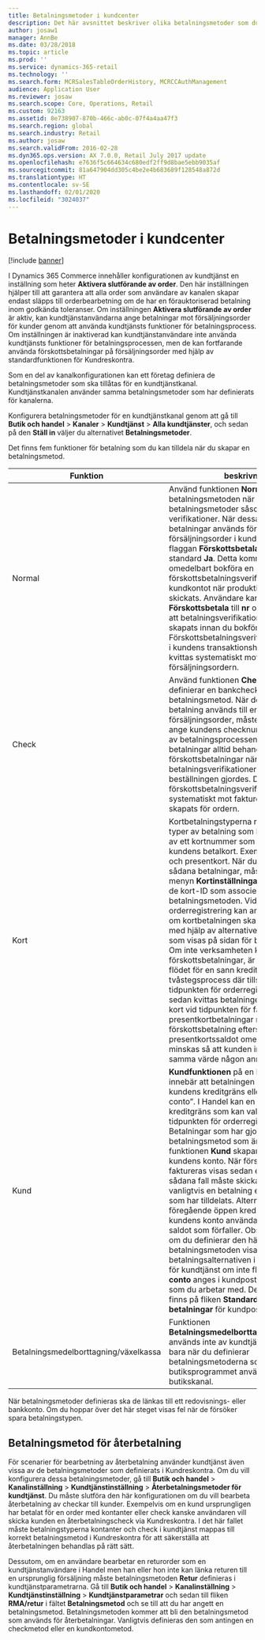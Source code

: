 ```yaml
---
title: Betalningsmetoder i kundcenter
description: Det här avsnittet beskriver olika betalningsmetoder som du kan använda i en kundtjänst i Dynamics 365 Commerce.
author: josaw1
manager: AnnBe
ms.date: 03/28/2018
ms.topic: article
ms.prod: ''
ms.service: dynamics-365-retail
ms.technology: ''
ms.search.form: MCRSalesTableOrderHistory, MCRCCAuthManagement
audience: Application User
ms.reviewer: josaw
ms.search.scope: Core, Operations, Retail
ms.custom: 92163
ms.assetid: 8e738907-870b-466c-ab0c-07f4a4aa47f3
ms.search.region: global
ms.search.industry: Retail
ms.author: josaw
ms.search.validFrom: 2016-02-28
ms.dyn365.ops.version: AX 7.0.0, Retail July 2017 update
ms.openlocfilehash: e7636f5c664634c680edf2ff9d8bae5ebb9035af
ms.sourcegitcommit: 81a647904dd305c4be2e4b683689f128548a872d
ms.translationtype: HT
ms.contentlocale: sv-SE
ms.lasthandoff: 02/01/2020
ms.locfileid: "3024037"
---
```

# <a name="payment-methods-in-call-centers"></a>Betalningsmetoder i kundcenter

[!include [banner](includes/banner.md)]

I Dynamics 365 Commerce innehåller konfigurationen av kundtjänst en inställning som heter **Aktivera slutförande av order**. Den här inställningen hjälper till att garantera att alla order som användare av kanalen skapar endast släpps till orderbearbetning om de har en förauktoriserad betalning inom godkända toleranser. Om inställningen **Aktivera slutförande av order** är aktiv, kan kundtjänstanvändarna ange betalningar mot försäljningsorder för kunder genom att använda kundtjänsts funktioner för betalningsprocess. Om inställningen är inaktiverad kan kundtjänstanvändare inte använda kundtjänsts funktioner för betalningsprocessen, men de kan fortfarande använda förskottsbetalningar på försäljningsorder med hjälp av standardfunktionen för Kundreskontra.

Som en del av kanalkonfigurationen kan ett företag definiera de betalningsmetoder som ska tillåtas för en kundtjänstkanal. Kundtjänstkanalen använder samma betalningsmetoder som har definierats för kanalerna.

Konfigurera betalningsmetoder för en kundtjänstkanal genom att gå till **Butik och handel** \> **Kanaler** \> **Kundtjänst** \> **Alla kundtjänster**, och sedan på den **Ställ in** väljer du alternativet **Betalningsmetoder**.

Det finns fem funktioner för betalning som du kan tilldela när du skapar en betalningsmetod.

| Funktion            | beskrivning |
|---------------------|-------------|
| Normal              | Använd funktionen **Normal** på betalningsmetoden när du definierar betalningsmetoder såsom kontanter eller verifikationer. När dessa typer av betalningar används för en försäljningsorder i kundtjänst kommer flaggan **Förskottsbetala** att visas som standard **Ja**. Detta kommer i stället att omedelbart bokföra en förskottsbetalningsverifikation till kundkontot när produktionsordern har skickats. Användare kan ändra flaggan **Förskottsbetala** till **nr** om så önskas så att betalningsverifikationen inte har skapats innan du bokför fakturan. Förskottsbetalningsverifikationen bokförs i kundens transaktionshistorik där den kvittas systematiskt mot fakturan för försäljningsordern. |
| Check               | Använd funktionen **Check** när du definierar en bankcheck som betalningsmetod. När den här typen av betalning används till en försäljningsorder, måste användaren ange kundens checknummer som en del av betalningsprocessen. Kontrollera att betalningar alltid behandlas som förskottsbetalningar när de tillämpas och betalningsverifikationer skapas direkt när beställningen gjordes. Dessa förskottsbetalningsverifikationer kvittas systematiskt mot fakturor som har skapats för ordern. |
| Kort               | Kortbetalningstyperna representerar alla typer av betalning som kräver registrering av ett kortnummer som har definierats på kundens betalkort. Exempel är kreditkort och presentkort. När du konfigurerar sådana betalningar, måste du använda menyn **Kortinställningar** för att definiera de kort-ID som associeras med den här betalningsmetoden. Vid tidpunkten för orderregistrering kan användarna ange om kortbetalningen ska betalas i förväg, med hjälp av alternativet **Förskottsbetala** som visas på sidan för betalningsposten. Om inte verksamheten kräver förskottsbetalningar, är det normala flödet för en sann kreditkortsbetalning en tvåstegsprocess där tillstånd erhålls vid tidpunkten för orderregistreringen och sedan kvittas betalningen från kundens kort vid tidpunkten för fakturering. Vid presentkortbetalningar rekommenderas förskottsbetalning eftersom presentkortssaldot omedelbart bör minskas så att kunden inte kan använda samma värde någon annanstans. |
| Kund            | **Kundfunktionen** på en betalningsmetod innebär att betalningen tillämpas på kundens kreditgräns eller sätts på ” à conto”. I Handel kan en kund tilldelas en kreditgräns som kan valideras vid tidpunkten för orderregistreringen. Betalningar som har gjorts med en betalningsmetod som är kopplad till funktionen **Kund** skapar en skuld mot kundens konto. När försäljningsordern faktureras visas sedan ett förfallet saldo. I sådana fall måste skickar kunden vanligtvis en betalning enligt villkoren som har tilldelats. Alternativt kan en föregående öppen kreditverifikation på kundens konto användas om du vill kvitta saldot som förfaller. Observera att även om du definierar den här betalningsmetoden visas den inte bland betalningsalternativen i orderregistrering för kundtjänst om inte flaggan **Tillåt à conto** anges i kundposten för kunden som du arbetar med. Den här flaggan finns på fliken **Standardvärden för betalningar** för kundposten. |
| Betalningsmedelborttagning/växelkassa | Funktionen **Betalningsmedelborttagning/växelkassa** används inte av kundtjänst. Den gäller bara när du definierar betalningsmetoderna som butiksprogrammet använder i en butikskanal. |

När betalningsmetoder definieras ska de länkas till ett redovisnings- eller bankkonto. Om du hoppar över det här steget visas fel när de försöker spara betalningstypen.

## <a name="refund-payment-methods"></a>Betalningsmetod för återbetalning

För scenarier för bearbetning av återbetalning använder kundtjänst även vissa av de betalningsmetoder som definierats i Kundreskontra. Om du vill konfigurera dessa betalningsmetoder, gå till **Butik och handel** \> **Kanalinställning** \> **Kundtjänstinställning** \> **Återbetalningsmetoder för kundtjänst**. Du måste slutföra den här konfigurationen om du vill bearbeta återbetalning av checkar till kunder. Exempelvis om en kund ursprungligen har betalat för en order med kontanter eller check kanske användaren vill skicka kunden en återbetalningscheck via Kundreskontra. I det här fallet måste betalningstyperna kontanter och check i kundtjänst mappas till korrekt betalningsmetod i Kundreskontra för att säkerställa att återbetalningen behandlas på rätt sätt.

Dessutom, om en användare bearbetar en returorder som en kundtjänstanvändare i Handel men han eller hon inte kan länka returen till en ursprunglig försäljning måste betalningsmetoden **Retur** definieras i kundtjänstparametrarna. Gå till **Butik och handel** \> **Kanalinställning** \> **Kundtjänstinställning** \> **Kundtjänstparametrar** och sedan till fliken **RMA/retur** i fältet **Betalningsmetod** och se till att du har angett en betalningsmetod. Betalningsmetoden kommer att bli den betalningsmetod som används för återbetalningar. Vanligtvis definieras den som antingen en checkmetod eller en kundkontometod.
